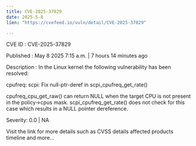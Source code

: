 ```yaml
---
title: CVE-2025-37829
date: 2025-5-8
lien: "https://cvefeed.io/vuln/detail/CVE-2025-37829"

---
```


CVE ID : CVE-2025-37829

Published :  May 8
2025
7:15 a.m. | 7 hours
14 minutes ago

Description : In the Linux kernel
the following vulnerability has been resolved:

cpufreq: scpi: Fix null-ptr-deref in scpi_cpufreq_get_rate()

cpufreq_cpu_get_raw() can return NULL when the target CPU is not present
in the policy->cpus mask. scpi_cpufreq_get_rate() does not check for
this case
which results in a NULL pointer dereference.

Severity: 0.0 | NA

Visit the link for more details
such as CVSS details
affected products
timeline
and more...
